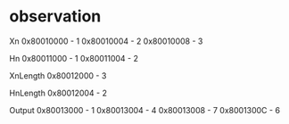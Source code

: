 # observation

Xn
0x80010000 - 1
0x80010004 - 2
0x80010008 - 3

Hn
0x80011000 - 1
0x80011004 - 2

XnLength
0x80012000 - 3

HnLength
0x80012004 - 2

Output
0x80013000 - 1
0x80013004 - 4
0x80013008 - 7
0x8001300C - 6
